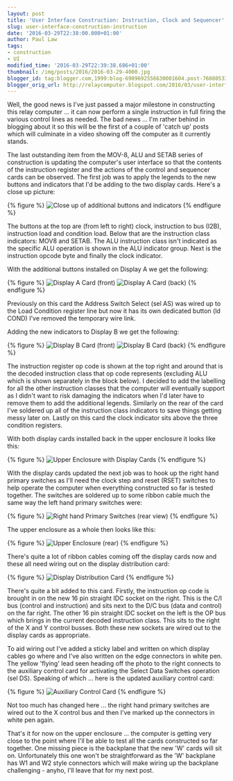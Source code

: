```yaml
---
layout: post
title: 'User Interface Construction: Instruction, Clock and Sequencer'
slug: user-interface-construction-instruction
date: '2016-03-29T22:38:00.000+01:00'
author: Paul Law
tags:
- construction
- UI
modified_time: '2016-03-29T22:39:38.686+01:00'
thumbnail: /img/posts/2016/2016-03-29-4000.jpg
blogger_id: tag:blogger.com,1999:blog-6989692556630001604.post-7608053395946085147
blogger_orig_url: http://relaycomputer.blogspot.com/2016/03/user-interface-construction-instruction.html
---
```


Well, the good news is I've just passed a major milestone in 
constructing this relay computer ... it can now perform a single instruction 
in full firing the various control lines as needed. The bad news ... I'm 
rather behind in blogging about it so this will be the first of a couple of 
'catch up' posts which will culminate in a video showing off the computer as 
it currently stands.

The last outstanding item from 
the MOV-8, ALU and SETAB series of construction is updating the computer's 
user interface so that the contents of the instruction register and the 
actions of the control and sequencer cards can be observed. The first job was 
to apply the legends to the new buttons and indicators that I'd be adding to 
the two display cards. Here's a close up picture:

{% figure %}
![Close up of additional buttons and indicators](/img/posts/2016/2016-03-29-0000.jpg)
{% endfigure %}

The buttons at the top are (from left to right) 
clock, instruction to bus (I2B), instruction load and condition load. Below 
that are the instruction class indicators: MOV8 and SETAB. The ALU instruction 
class isn't indicated as the specific ALU operation is shown in the ALU 
indicator group. Next is the instruction opcode byte and finally the clock 
indicator.

With the additional buttons installed on 
Display A we get the following:

{% figure %}
![Display A Card (front)](/img/posts/2016/2016-03-29-0001.jpg)
![Display A Card (back)](/img/posts/2016/2016-03-29-0002.jpg)
{% endfigure %}

Previously on this card the Address Switch Select (sel AS) 
was wired up to the Load Condition register line but now it has its own 
dedicated button (ld COND) I've removed the temporary wire link.

Adding the new indicators to Display B we get the 
following:

{% figure %}
![Display B Card (front)](/img/posts/2016/2016-03-29-0003.jpg)
![Display B Card (back)](/img/posts/2016/2016-03-29-0004.jpg)
{% endfigure %}

The instruction register op code is shown at the top right 
and around that is the decoded instruction class that op code represents 
(excluding ALU which is shown separately in the block below). I decided to add 
the labelling for all the other instruction classes that the computer will 
eventually support as I didn't want to risk damaging the indicators when I'd 
later have to remove them to add the additional legends. Similarly on the rear 
of the card I've soldered up all of the instruction class indicators to save 
things getting messy later on. Lastly on this card the clock indicator sits 
above the three condition registers.

With both 
display cards installed back in the upper enclosure it looks like 
this:

{% figure %}
![Upper Enclosure with Display Cards](/img/posts/2016/2016-03-29-0005.jpg)
{% endfigure %}

With the display cards updated the next job was to hook up 
the right hand primary switches as I'll need the clock step and reset (RSET) 
switches to help operate the computer when everything constructed so far is 
tested together. The switches are soldered up to some ribbon cable much the 
same way the left hand primary switches were:

{% figure %}
![Right hand Primary Switches (rear view)](/img/posts/2016/2016-03-29-0006.jpg)
{% endfigure %}

The upper enclosure as a whole then looks like 
this:

{% figure %}
![Upper Enclosure (rear)](/img/posts/2016/2016-03-29-0007.jpg)
{% endfigure %}

There's quite a lot of ribbon cables coming off the display 
cards now and these all need wiring out on the display distribution 
card:

{% figure %}
![Display Distribution Card](/img/posts/2016/2016-03-29-0008.jpg)
{% endfigure %}

There's quite a bit added to this card. Firstly, the 
instruction op code is brought in on the new 16 pin straight IDC socket on the 
right. This is the C/I bus (control and instruction) and sits next to the D/C 
bus (data and control) on the far right. The other 16 pin straight IDC socket 
on the left is the OP bus which brings in the current decoded instruction 
class. This sits to the right of the X and Y control busses. Both these new 
sockets are wired out to the display cards as appropriate.

To aid wiring out I've added a sticky label and written on which 
display cables go where and I've also written on the edge connectors in white 
pen. The yellow 'flying' lead seen heading off the photo to the right connects 
to the auxiliary control card for activating the Select Data Switches 
operation (sel DS). Speaking of which ... here is the updated auxiliary 
control card:

{% figure %}
![Auxiliary Control Card](/img/posts/2016/2016-03-29-0009.jpg)
{% endfigure %}

Not too much has changed here ... the right hand primary 
switches are wired out to the X control bus and then I've marked up the 
connectors in white pen again.

That's it for now on 
the upper enclosure ... the computer is getting very close to the point where 
I'll be able to test all the cards constructed so far together. One missing 
piece is the backplane that the new 'W' cards will sit on. Unfortunately this 
one won't be straightforward as the 'W' backplane has W1 and W2 style 
connectors which will make wiring up the backplane challenging - anyho, I'll 
leave that for my next post.
